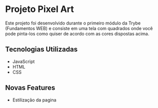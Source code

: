 # Projeto Pixel Art
  
  Este projeto foi desenvolvido durante o primeiro módulo da Trybe (Fundamentos WEB) e consiste em uma tela com quadrados onde você pode pinta-los como quiser de acordo com as cores dispostas acima.
  
## Tecnologias Utilizadas
  - JavaScript
  - HTML
  - CSS

## Novas Features
  - Estilização da pagina

